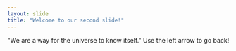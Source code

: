 ```yaml
---
layout: slide
title: "Welcome to our second slide!"
---
```

"We are a way for the universe to know itself."
Use the left arrow to go back!

